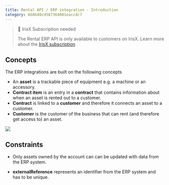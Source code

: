 ```yaml
---
title: Rental API / ERP integration - Introduction
category: 668640cd587364001eaccdc7
---
```


> 📘 IrisX Subscription needed
> 
> The Rental ERP API is only available to customers on IrisX. Learn more about the [IrisX subscription](https://developers.trackunit.com/docs/irisx-overview)

## Concepts

The ERP integrations are built on the following concepts

- An **asset** is a trackable piece of equipment e.g. a machine or an accessory.
- **Contract item** is an entry in a **contract** that contains information about when an asset is rented out to a customer.
- **Contract** is linked to a **customer** and therefore it connects an asset to a customer.
- **Customer** is the customer of the business that can rent (and therefore get access to) an asset.

![](https://files.readme.io/7664f41-image.png)

## Constraints

- Only assets owned by the account can can be updated with data from the ERP system.

- **externalReference** represents an identifier from the ERP system and has to be unique.
